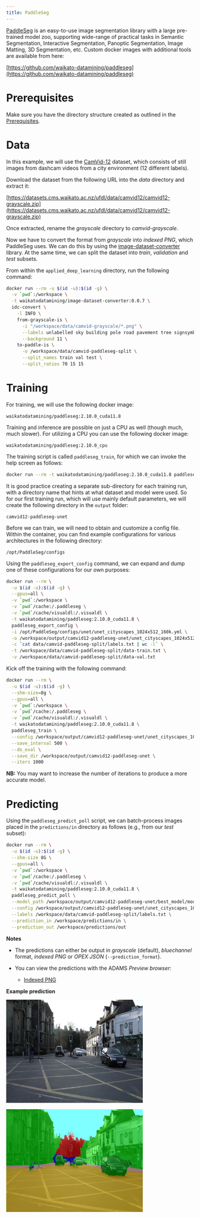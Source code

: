 ```yaml
---
title: PaddleSeg
---
```


[PaddleSeg](https://github.com/PaddlePaddle/PaddleSeg) is an easy-to-use image segmentation library with 
a large pre-trained model zoo, supporting wide-range of practical tasks in Semantic Segmentation, Interactive 
Segmentation, Panoptic Segmentation, Image Matting, 3D Segmentation, etc.  Custom docker images with 
additional tools are available from here:

[https://github.com/waikato-datamining/paddleseg](https://github.com/waikato-datamining/paddleseg)


# Prerequisites
Make sure you have the directory structure created as outlined in the [Prerequisites](../prerequisites.md).


# Data

In this example, we will use the [CamVid-12](https://datasets.cms.waikato.ac.nz/ufdl/camvid12/)
dataset, which consists of still images from dashcam videos from a city environment (12 different labels).

Download the dataset from the following URL into the *data* directory and extract it:

[https://datasets.cms.waikato.ac.nz/ufdl/data/camvid12/camvid12-grayscale.zip](https://datasets.cms.waikato.ac.nz/ufdl/data/camvid12/camvid12-grayscale.zip)

Once extracted, rename the *grayscale* directory to *camvid-grayscale*.

Now we have to convert the format from *grayscale* into *indexed PNG*, which PaddleSeg uses.
We can do this by using the [image-dataset-converter](https://github.com/waikato-datamining/image-dataset-converter) library. 
At the same time, we can split the dataset into *train*, *validation* and *test* subsets.

From within the `applied_deep_learning` directory, run the following command:

```bash
docker run --rm -u $(id -u):$(id -g) \
  -v `pwd`:/workspace \
  -t waikatodatamining/image-dataset-converter:0.0.7 \
  idc-convert \
    -l INFO \
    from-grayscale-is \
      -i "/workspace/data/camvid-grayscale/*.png" \
      --labels unlabelled sky building pole road pavement tree signsymbol fence car pedestrian bicyclist \
      --background 11 \
    to-paddle-is \
      -o /workspace/data/camvid-paddleseg-split \
      --split_names train val test \
      --split_ratios 70 15 15
```


# Training

For training, we will use the following docker image:

```
waikatodatamining/paddleseg:2.10.0_cuda11.8
```

Training and inference are possible on just a CPU as well (though much, much slower).
For utilizing a CPU you can use the following docker image:

```
waikatodatamining/paddleseg:2.10.0_cpu
```

The training script is called `paddleseg_train`, for which we can invoke the help screen as follows:

```bash
docker run --rm -t waikatodatamining/paddleseg:2.10.0_cuda11.8 paddleseg_train --help 
```

It is good practice creating a separate sub-directory for each training run, with a directory name that hints at
what dataset and model were used. So for our first training run, which will use mainly default parameters, we will 
create the following directory in the `output` folder:

```
camvid12-paddleseg-unet
```

Before we can train, we will need to obtain and customize a config file. Within the container,
you can find example configurations for various architectures in the following directory:

```
/opt/PaddleSeg/configs
```

Using the `paddleseg_export_config` command, we can expand and dump one of these configurations for our
own purposes:

```bash
docker run --rm \
  -u $(id -u):$(id -g) \
  --gpus=all \
  -v `pwd`:/workspace \
  -v `pwd`/cache:/.paddleseg \
  -v `pwd`/cache/visualdl:/.visualdl \
  -t waikatodatamining/paddleseg:2.10.0_cuda11.8 \
  paddleseg_export_config \
  -i /opt/PaddleSeg/configs/unet/unet_cityscapes_1024x512_160k.yml \
  -o /workspace/output/camvid12-paddleseg-unet/unet_cityscapes_1024x512_160k.yml \
  -c `cat data/camvid-paddleseg-split/labels.txt | wc -l` \
  -t /workspace/data/camvid-paddleseg-split/data-train.txt \
  -v /workspace/data/camvid-paddleseg-split/data-val.txt
```


Kick off the training with the following command:

```bash
docker run --rm \
  -u $(id -u):$(id -g) \
  --shm-size=8g \
  --gpus=all \
  -v `pwd`:/workspace \
  -v `pwd`/cache:/.paddleseg \
  -v `pwd`/cache/visualdl:/.visualdl \
  -t waikatodatamining/paddleseg:2.10.0_cuda11.8 \
  paddleseg_train \
  --config /workspace/output/camvid12-paddleseg-unet/unet_cityscapes_1024x512_160k.yml \
  --save_interval 500 \
  --do_eval \
  --save_dir /workspace/output/camvid12-paddleseg-unet \
  --iters 1000
```

**NB:** You may want to increase the number of iterations to produce a more accurate model.


# Predicting

Using the `paddleseg_predict_poll` script, we can batch-process images placed in the `predictions/in` directory
as follows (e.g., from our *test* subset): 

```bash
docker run --rm \
  -u $(id -u):$(id -g) \
  --shm-size 8G \
  --gpus=all \
  -v `pwd`:/workspace \
  -v `pwd`/cache:/.paddleseg \
  -v `pwd`/cache/visualdl:/.visualdl \
  -t waikatodatamining/paddleseg:2.10.0_cuda11.8 \
  paddleseg_predict_poll \
  --model_path /workspace/output/camvid12-paddleseg-unet/best_model/model.pdparams \
  --config /workspace/output/camvid12-paddleseg-unet/unet_cityscapes_1024x512_160k.yml \
  --labels /workspace/data/camvid-paddleseg-split/labels.txt \
  --prediction_in /workspace/predictions/in \
  --prediction_out /workspace/predictions/out
```

**Notes** 

* The predictions can either be output in *grayscale* (default), *bluechannel* format,
  *indexed PNG* or *OPEX JSON* (`--prediction_format`).
* You can view the predictions with the ADAMS *Preview browser*:
  
    * [Indexed PNG](../../previewing_predictions.md/#imgseg_indexed)

**Example prediction**

![Screenshot](img/paddleseg-0016E5_05310.png) 

![Screenshot](img/paddleseg-0016E5_05310-overlay.png)
